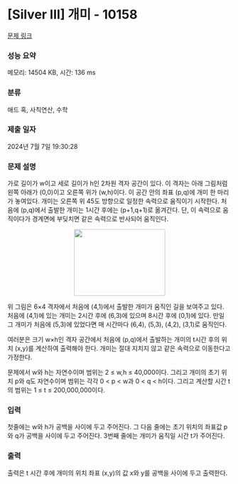 # [Silver III] 개미 - 10158 

[문제 링크](https://www.acmicpc.net/problem/10158) 

### 성능 요약

메모리: 14504 KB, 시간: 136 ms

### 분류

애드 혹, 사칙연산, 수학

### 제출 일자

2024년 7월 7일 19:30:28

### 문제 설명

<p>가로 길이가 w이고 세로 길이가 h인 2차원 격자 공간이 있다. 이 격자는 아래 그림처럼 왼쪽 아래가 (0,0)이고 오른쪽 위가 (w,h)이다. 이 공간 안의 좌표 (p,q)에 개미 한 마리가 놓여있다. 개미는 오른쪽 위 45도 방향으로 일정한 속력으로 움직이기 시작한다. 처음에 (p,q)에서 출발한 개미는 1시간 후에는 (p+1,q+1)로 옮겨간다. 단, 이 속력으로 움직이다가 경계면에 부딪치면 같은 속력으로 반사되어 움직인다.</p>

<p style="text-align: center;"><img alt="" src="https://upload.acmicpc.net/95e84480-219b-4628-a65d-7b08bc3758e5/-/preview/" style="height: 150px; width: 205px;"></p>

<p>위 그림은 6×4 격자에서 처음에 (4,1)에서 출발한 개미가 움직인 길을 보여주고 있다. 처음에 (4,1)에 있는 개미는 2시간 후에 (6,3)에 있으며 8시간 후에 (0,1)에 있다. 만일 그 개미가 처음에 (5,3)에 있었다면 매 시간마다 (6,4), (5,3), (4,2), (3,1)로 움직인다. </p>

<p>여러분은 크기 w×h인 격자 공간에서 처음에 (p,q)에서 출발하는 개미의 t시간 후의 위치 (x,y)를 계산하여 출력해야 한다. 개미는 절대 지치지 않고 같은 속력으로 이동한다고 가정한다. </p>

<p>문제에서 w와 h는 자연수이며 범위는 2 ≤ w,h ≤ 40,000이다. 그리고 개미의 초기 위치 p와 q도 자연수이며 범위는 각각 0 < p < w과 0 < q < h이다. 그리고 계산할 시간 t의 범위는 1 ≤ t ≤ 200,000,000이다. </p>

### 입력 

 <p>첫줄에는 w와 h가 공백을 사이에 두고 주어진다. 그 다음 줄에는 초기 위치의 좌표값 p와 q가 공백을 사이에 두고 주어진다. 3번째 줄에는 개미가 움직일 시간 t가 주어진다. </p>

### 출력 

 <p>출력은 t 시간 후에 개미의 위치 좌표 (x,y)의 값 x와 y를 공백을 사이에 두고 출력한다. </p>

